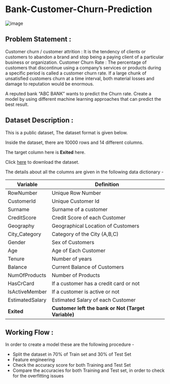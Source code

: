 # Bank-Customer-Churn-Prediction

![image](https://user-images.githubusercontent.com/58620359/174948746-5dc3418a-8296-4cc8-9561-f8f12ca9a0a4.png)

## Problem Statement :

Customer churn / customer attrition : 
It is the tendency of clients or customers to abandon a brand and stop being a paying client of a particular business or organization.
Customer Churn Rate : 
The percentage of customers that discontinue using a company’s services or products during a specific period is called a customer churn rate. If a large chunk of unsatisfied customers churn at a time interval, both material losses and damage to reputation would be enormous.

A reputed bank “ABC BANK” wants to predict the Churn rate. 
Create a model by using different machine learning approaches that can predict the best result. 

## Dataset Description :

This is a public dataset, The dataset format is given below.
 
Inside the dataset, there are 10000 rows and 14 different columns.

The target column here is **Exited** here.

Click [here](https://www.kaggle.com/datasets/louishgy/churn-modelling?select=Churn_Modelling.csv) to download the dataset.

The details about all the columns are given in the following data dictionary -

| Variable | Definition |
| ------------- | ------------- |
| RowNumber | Unique Row Number |
| CustomerId | Unique Customer Id |
| Surname | Surname of a customer |
| CreditScore | Credit Score of each Customer  |
| Geography | Geographical Location of Customers |
| City_Category | Category of the City (A,B,C) |
| Gender | Sex of Customers |
| Age | Age of Each Customer |
| Tenure | Number of years |
| Balance | Current Balance of Customers |
| NumOfProducts | Number of Products |
| HasCrCard | If a customer has a credit card or not |
| IsActiveMember | If a customer is active or not |
| EstimatedSalary | Estimated Salary of each Customer |
| **Exited** | **Customer left the bank or Not (Target Variable)** |

## Working Flow :
In order to create a model these are the following procedure - 

- Split the dataset in 70% of Train set and 30% of Test Set
- Feature engineering 
- Check the accuracy score for both Training and Test Set
- Compare the accuracies for both Training and Test set, in order to check for the overfitting issues 
